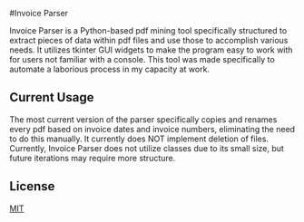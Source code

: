 #Invoice Parser

Invoice Parser is a Python-based pdf mining tool specifically structured to extract pieces of data within pdf files and use those to accomplish various needs.
It utilizes tkinter GUI widgets to make the program easy to work with for users not familiar with a console.
This tool was made specifically to automate a laborious process in my capacity at work.

## Current Usage

The most current version of the parser specifically copies and renames every pdf based on invoice dates and invoice numbers, eliminating the need to do this manually. It currently does NOT implement deletion of files.
Currently, Invoice Parser does not utilize classes due to its small size, but future iterations may require more structure.

## License

[MIT](https://choosealicense.com/licenses/mit/)
